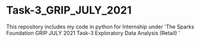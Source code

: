# Task-3_GRIP_JULY_2021
This repository includes my code in python for Internship under 'The Sparks Foundation GRIP JULY 2021 Task-3 Exploratory Data Analysis (Retail) ' 
